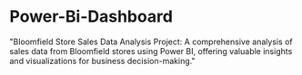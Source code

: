 # Power-Bi-Dashboard
"Bloomfield Store Sales Data Analysis Project: A comprehensive analysis of sales data from Bloomfield stores using Power BI, offering valuable insights and visualizations for business decision-making."
